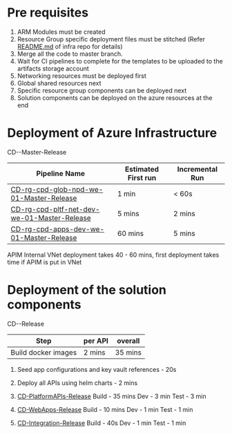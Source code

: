 # Pre requisites
1. ARM Modules must be created
1. Resource Group specific deployment files must be stitched
(Refer [README.md](https://dev.azure.com/TASMUCP/TASMU%20Central%20Platform/_git/infra?path=%2FREADME.md&_a=preview) of infra repo for details)
1. Merge all the code to master branch.
1. Wait for CI pipelines to complete for the templates to be uploaded to the artifacts storage account
1. Networking resources must be deployed first
1. Global shared resources next
1. Specific resource group components can be deployed next
1. Solution components can be deployed on the azure resources at the end

# Deployment of Azure Infrastructure
CD-<ResourceGroupName>-Master-Release


| Pipeline Name | Estimated First run  | Incremental Run|
|--|--|--|
|[CD-rg-cpd-glob-npd-we-01-Master-Release](https://dev.azure.com/TASMUCP/TASMU%20Central%20Platform/_build?definitionId=33)| 1 min| < 60s|
|[CD-rg-cpd-pltf-net-dev-we-01-Master-Release](https://dev.azure.com/TASMUCP/TASMU%20Central%20Platform/_build?definitionId=79)| 5 mins| 2 mins
|[CD-rg-cpd-apps-dev-we-01-Master-Release](https://dev.azure.com/TASMUCP/TASMU%20Central%20Platform/_build?definitionId=181)| 60 mins  | 5 mins|

APIM Internal VNet deployment takes 40 - 60 mins, first deployment takes time if APIM is put in VNet

# Deployment of the solution components
CD-<RepoName>-Release

|Step| per API |overall  |
|--|--|--|
| Build docker images |  2 mins|  35 mins|

1. Seed app configurations and key vault references - 20s
1. Deploy all APIs using helm charts - 2 mins



1. [CD-PlatformAPIs-Release](https://dev.azure.com/TASMUCP/TASMU%20Central%20Platform/_build/results?buildId=5014)
Build - 35 mins
Dev - 3 min
Test - 3 min
1. [CD-WebApps-Release](https://dev.azure.com/TASMUCP/TASMU%20Central%20Platform/_build?definitionId=130)
Build - 10 mins
Dev - 1 min
Test - 1 min
1. [CD-Integration-Release](https://dev.azure.com/TASMUCP/TASMU%20Central%20Platform/_build?definitionId=301)
Build - 40s
Dev - 1 min
Test - 1 min



